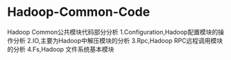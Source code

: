 Hadoop-Common-Code
==================

Hadoop Common公共模块代码部分分析
1.Configuration,Hadoop配置模块的操作分析
2.IO,主要为Hadoop中解压模块的分析
3.Rpc,Hadoop RPC远程调用模块的分析
4.Fs,Hadoop 文件系统基本模块
